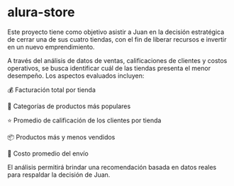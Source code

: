 # alura-store
Este proyecto tiene como objetivo asistir a Juan en la decisión estratégica de cerrar una de sus cuatro tiendas, con el fin de liberar recursos e invertir en un nuevo emprendimiento.

A través del análisis de datos de ventas, calificaciones de clientes y costos operativos, se busca identificar cuál de las tiendas presenta el menor desempeño.
Los aspectos evaluados incluyen:

💰 Facturación total por tienda

🛒 Categorías de productos más populares

⭐ Promedio de calificación de los clientes por tienda

📦 Productos más y menos vendidos

🚚 Costo promedio del envío

El análisis permitirá brindar una recomendación basada en datos reales para respaldar la decisión de Juan.

